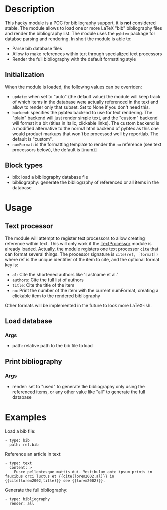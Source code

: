 # Description

This hacky module is a POC for bibliography support, it is **not** considered stable. The module allows to load one or more LaTeX "bib" bibliography files and render the bibliography list. The module uses the `pybtex` package for databse parsing and rendering. In short the module is able to:

- Parse bib database files
- Allow to make references within text through specialized text processors
- Render the full bibliography with the default formatting style

## Initialization
When the module is loaded, the following values can be overriden:

- `update`: when set to "auto" (the default value) the module will keep track of which items in the database were actually referenced in the text and allow to render only that subset. Set to None if you don't need this.
- `backend`: specifies the pybtex backend to use for text rendering. The "plain" backend will just render simple text, and the "custom" backend will format it a bit (titles in italic, clickable links). The custom backend is a modified alternative to the normal html backend of pybtex as this one would product markups that won't be processed well by reportlab. The default is "custom".
- `numFormat`: is the formatting template to render the `no` reference (see text processors below), the default is [{num}]

## Block types
- bib: load a bibliography database file
- bibliography: generate the bibliography of referenced or all items in the database

# Usage

## Text processor
The module will attempt to register text processors to allow creating reference within text. This will only work if the [TextProcessor](../../core/modules/TextProcessor) module is already loaded. Actually, the module registers one text processor `cite` that can format several things. The processor signature is `cite(ref, [format])` where ref is the unique identifier of the item to cite, and the optional format key is:

- `al`: Cite the shortened authors like "Lastname et al."
- `authors`: Cite the full list of authors
- `title`: Cite the title of the item
- `no`: Print the number of the item with the current numFormat, creating a clickable item to the rendered bibliography

Other formats will be implemented in the future to look more LaTeX-ish.

## Load database
### Args
- path: relative path to the bib file to load

## Print bibliography
### Args
- render: set to "used" to generate the bibliography only using the referenced items, or any other value like "all" to generate the full database

# Examples

Load a bib file:
```
- type: bib
  path: ref.bib
```

Reference an article in text:
```
- type: text
  content: >
    Fusce pellentesque mattis dui. Vestibulum ante ipsum primis in faucibus orci luctus et {{cite(lorem2002,al)}} in {{cite(lorem2002,title)}} see {{lorem2002)}}.
```

Generate the full bibliography:
```
- type: bibliography
  render: all
```
